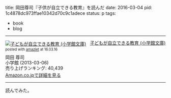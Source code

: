title: 岡田尊司『子供が自立できる教育』を読んだ
date: 2016-03-04
pid: 1c4878dc973ffae10342d70c9c1adece
status: p
tags:
- book
- blog
---

<div class="amazlet-box" style="margin-bottom:0px;"><div class="amazlet-image" style="float:left;margin:0px 12px 1px 0px;"><a href="http://www.amazon.co.jp/exec/obidos/ASIN/4094088075/dotimpact-22/ref=nosim/" name="amazletlink" target="_blank"><img src="http://ecx.images-amazon.com/images/I/51g%2BQNaXnvL._SL160_.jpg" alt="子どもが自立できる教育 (小学館文庫)" style="border: none;" /></a></div><div class="amazlet-info" style="line-height:120%; margin-bottom: 10px"><div class="amazlet-name" style="margin-bottom:10px;line-height:120%"><a href="http://www.amazon.co.jp/exec/obidos/ASIN/4094088075/dotimpact-22/ref=nosim/" name="amazletlink" target="_blank">子どもが自立できる教育 (小学館文庫)</a><div class="amazlet-powered-date" style="font-size:80%;margin-top:5px;line-height:120%">posted with <a href="http://www.amazlet.com/" title="amazlet" target="_blank">amazlet</a> at 16.03.16</div></div><div class="amazlet-detail">岡田 尊司 <br />小学館 (2013-03-06)<br />売り上げランキング: 40,439<br /></div><div class="amazlet-sub-info" style="float: left;"><div class="amazlet-link" style="margin-top: 5px"><a href="http://www.amazon.co.jp/exec/obidos/ASIN/4094088075/dotimpact-22/ref=nosim/" name="amazletlink" target="_blank">Amazon.co.jpで詳細を見る</a></div></div></div><div class="amazlet-footer" style="clear: left"></div></div>

---- 

読んでみた。